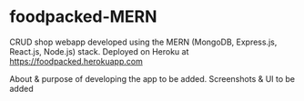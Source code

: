 # foodpacked-MERN
CRUD shop webapp developed using the MERN (MongoDB, Express.js, React.js, Node.js) stack. Deployed on Heroku at https://foodpacked.herokuapp.com

About & purpose of developing the app to be added.
Screenshots & UI to be added
